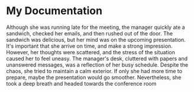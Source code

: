 # My Documentation

Although she was running late for the meeting, the manager quickly ate a sandwich, checked her emails, and then rushed out of the door. The sandwich was delicious, but her mind was on the upcoming presentation. It's important that she arrive on time, and make a strong impression. However, her thoughts were scattered, and the stress of the situation caused her to feel uneasy. The manager's desk, cluttered with papers and unanswered messages, was a reflection of her busy schedule. Despite the chaos, she tried to maintain a calm exterior. If only she had more time to prepare, maybe the presentation would go smoother. Nevertheless, she took a deep breath and headed towards the conference room